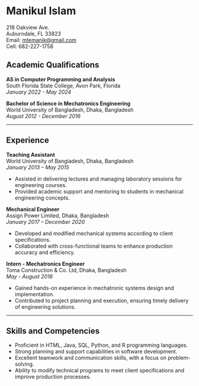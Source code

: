 # Manikul Islam
218 Oakview Ave.  
Auburndale, FL 33823  
Email: mtemanik@gmail.com  
Cell: 682-227-1758  


## Academic Qualifications

**AS in Computer Programming and Analysis**  
South Florida State College, Avon Park, Florida  
*January 2022 - May 2024*  

**Bachelor of Science in Mechatronics Engineering**  
World University of Bangladesh, Dhaka, Bangladesh  
*August 2012 - December 2016*  

---

## Experience

**Teaching Assistant**  
World University of Bangladesh, Dhaka, Bangladesh  
*January 2013 – May 2015*  
- Assisted in delivering lectures and managing laboratory sessions for engineering courses.
- Provided academic support and mentoring to students in mechanical engineering concepts.

**Mechanical Engineer**  
Assign Power Limited, Dhaka, Bangladesh  
*January 2017 – December 2020*  
- Developed and modified mechanical systems according to client specifications.
- Collaborated with cross-functional teams to enhance production accuracy and efficiency.

**Intern - Mechatronics Engineer**  
Toma Construction & Co. Ltd, Dhaka, Bangladesh  
*May - August 2016*  
- Gained hands-on experience in mechatronic systems design and implementation.
- Contributed to project planning and execution, ensuring timely delivery of engineering solutions.

---

## Skills and Competencies

- Proficient in HTML, Java, SQL, Python, and R programming languages.
- Strong planning and support capabilities in software development.
- Excellent teamwork and communication skills, with a focus on problem-solving.
- Ability to modify technical programs to meet client specifications and improve production processes.
